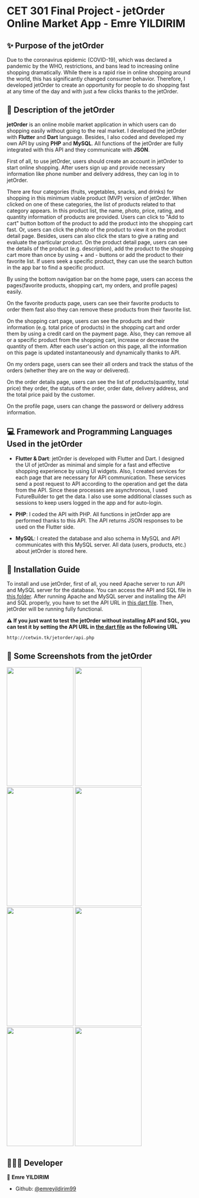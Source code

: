# CET 301 Final Project - jetOrder Online Market App - Emre YILDIRIM

## ✨ Purpose of the jetOrder
  Due to the coronavirus epidemic (COVID-19), which was declared a pandemic by the WHO, restrictions, and bans lead to increasing online shopping dramatically. While there is a rapid rise in online shopping around the world, this has significantly changed consumer behavior. Therefore, I developed jetOrder to create an opportunity for people to do shopping fast at any time of the day and with just a few clicks thanks to the jetOrder.

## 📝 Description of the jetOrder
  **jetOrder** is an online mobile market application in which users can do shopping easily without going to the real market. I developed the jetOrder with **Flutter** and **Dart** language. Besides, I also coded and developed my own API by using **PHP** and **MySQL**. All functions of the jetOrder are fully integrated with this API and they communicate with **JSON**.

  First of all, to use jetOrder, users should create an account in jetOrder to start online shopping. After users sign up and provide necessary information like phone number and delivery address, they can log in to jetOrder.

  There are four categories (fruits, vegetables, snacks, and drinks) for shopping in this minimum viable product (MVP) version of jetOrder. When clicked on one of these categories, the list of products related to that category appears. In this product list, the name, photo, price, rating, and quantity information of products are provided. Users can click to "Add to cart" button bottom of the product to add the product into the shopping cart fast. Or, users can click the photo of the product to view it on the product detail page. Besides, users can also click the stars to give a rating and evaluate the particular product. On the product detail page, users can see the details of the product (e.g. description), add the product to the shopping cart more than once by using + and - buttons or add the product to their favorite list. If users seek a specific product, they can use the search button in the app bar to find a specific product.

  By using the bottom navigation bar on the home page, users can access the pages(favorite products, shopping cart, my orders, and profile pages) easily.

  On the favorite products page, users can see their favorite products to order them fast also they can remove these products from their favorite list.

  On the shopping cart page, users can see the products and their information (e.g. total price of products) in the shopping cart and order them by using a credit card on the payment page. Also, they can remove all or a specific product from the shopping cart, increase or decrease the quantity of them. After each user's action on this page, all the information on this page is updated instantaneously and dynamically thanks to API.

  On my orders page, users can see their all orders and track the status of the orders (whether they are on the way or delivered).

  On the order details page, users can see the list of products(quantity, total price) they order, the status of the order, order date, delivery address, and the total price paid by the customer.

  On the profile page, users can change the password or delivery address information.

## 💻 Framework and Programming Languages Used in the jetOrder
   * **Flutter & Dart**: jetOrder is developed with Flutter and Dart. I designed the UI of jetOrder as minimal and simple for a fast and effective shopping experience by using UI widgets. Also, I created services for each page that are necessary for API communication. These services send a post request to API according to the operation and get the data from the API. Since these processes are asynchronous, I used FutureBuilder to get the data. I also use some additional classes such as sessions to keep users logged in the app and for auto-login.

  * **PHP**: I coded the API with PHP. All functions in jetOrder app are performed thanks to this API. The API returns JSON responses to be used on the Flutter side.

  * **MySQL**: I created the database and also schema in MySQL and API communicates with this MySQL server. All data (users, products, etc.) about jetOrder is stored here.

## 🚀 Installation Guide
  To install and use jetOrder, first of all, you need Apache server to run API and MySQL server for the database. You can access the API and SQL file in [this folder](https://github.com/emreyildirim99/jetOrder_OnlineMarketApp/tree/master/web-api%20%26%20database). After running Apache and MySQL server and installing the API and SQL properly, you have to set the API URL in [this dart file](https://github.com/emreyildirim99/jetOrder_OnlineMarketApp/blob/master/lib/constants/Constants.dart). Then, jetOrder will be running fully functional.

  **⚠️ If you just want to test the jetOrder without installing API and SQL, you can test it by setting the API URL in [the dart file](https://github.com/emreyildirim99/jetOrder_OnlineMarketApp/blob/master/lib/constants/Constants.dart) as the following URL**
  ```
  http://cetwin.tk/jetorder/api.php
  ```

## 📱 Some Screenshots from the jetOrder
<p float="left">
<img src="https://i.hizliresim.com/rWAmIe.png" width="180" height="320">
<img src="https://i.hizliresim.com/knLBuy.png" width="180" height="320">
<img src="https://i.hizliresim.com/PVUyBL.png" width="180" height="320">
<img src="https://i.hizliresim.com/4YalgB.png" width="180" height="320">
<img src="https://i.hizliresim.com/f2NhIx.png" width="180" height="320">
<img src="https://i.hizliresim.com/Kq3LU9.png" width="180" height="320">
<img src="https://i.hizliresim.com/EWbdIF.png" width="180" height="320">
<img src="https://i.hizliresim.com/Hk2lGR.png" width="180" height="320">
</p>

## 🧑🏻‍💻 Developer

👤 **Emre YILDIRIM**

* Github: [@emreyildirim99](https://github.com/emreyildirim99)